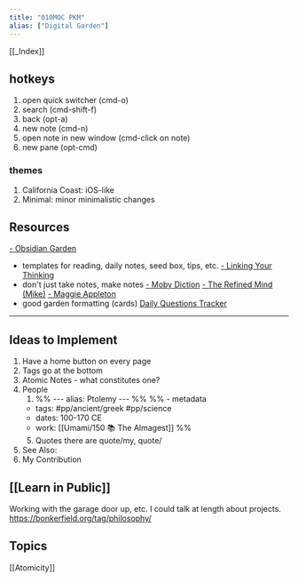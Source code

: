 ```yaml
---
title: "010MOC PKM"
alias: ["Digital Garden"]
---
```

[[_Index]]
## hotkeys
1. open quick switcher (cmd-o)
2. search (cmd-shift-f)
3. back (opt-a) 
4. new note (cmd-n)
5. open note in new window (cmd-click on note)
6. new pane (opt-cmd)


### themes
1. California Coast: iOS-like
2. Minimal: minor minimalistic changes 

## Resources
[- Obsidian Garden](https://obsidian.garden/README)
- templates for reading, daily notes, seed box, tips, etc.
[- Linking Your Thinking](https://www.youtube.com/channel/UC85D7ERwhke7wVqskV_DZUA)
- don't just take notes, make notes
[- Moby Diction](https://publish.obsidian.md/mobydiction/notes/_About)
[- The Refined Mind (Mike)](https://refinedmind.co/)
[- Maggie Appleton](https://maggieappleton.com/garden)
- good garden formatting (cards)
[Daily Questions Tracker](https://thesweetsetup.com/journaling-using-daily-questions-in-obsidian/)

---
## Ideas to Implement
1. Have a home button on every page
2. Tags go at the bottom
3. Atomic Notes - what constitutes one?
4. People
	1. %% ---
alias: Ptolemy
--- %%
%% - metadata
	- tags: #pp/ancient/greek #pp/science 
	- dates: 100-170 CE
	- work: [[Umami/150 📚 The Almagest]] %%
	5. Quotes
		there are quote/my, quote/
6. See Also: 
7. My Contribution


## [[Learn in Public]]
Working with the garage door up, etc. I could talk at length about projects. 
https://bonkerfield.org/tag/philosophy/ 

## Topics
[[Atomicity]]